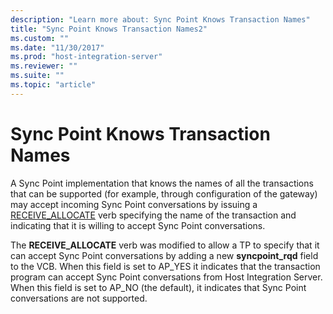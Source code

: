 ```yaml
---
description: "Learn more about: Sync Point Knows Transaction Names"
title: "Sync Point Knows Transaction Names2"
ms.custom: ""
ms.date: "11/30/2017"
ms.prod: "host-integration-server"
ms.reviewer: ""
ms.suite: ""
ms.topic: "article"
---
```

# Sync Point Knows Transaction Names
A Sync Point implementation that knows the names of all the transactions that can be supported (for example, through configuration of the gateway) may accept incoming Sync Point conversations by issuing a [RECEIVE_ALLOCATE](./receive-allocate1.md) verb specifying the name of the transaction and indicating that it is willing to accept Sync Point conversations.  
  
 The **RECEIVE_ALLOCATE** verb was modified to allow a TP to specify that it can accept Sync Point conversations by adding a new **syncpoint_rqd** field to the VCB. When this field is set to AP_YES it indicates that the transaction program can accept Sync Point conversations from Host Integration Server. When this field is set to AP_NO (the default), it indicates that Sync Point conversations are not supported.
